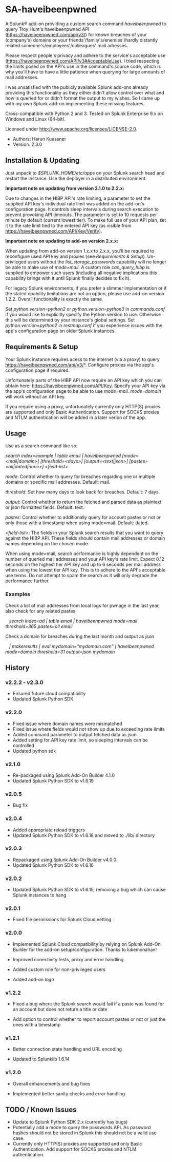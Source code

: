 # SA-haveibeenpwned

A Splunk® add-on providing a custom search command _haveibeenpwned_ to query Troy Hunt's haveibeenpwned API (https://haveibeenpwned.com/api/v3/) for known breaches of your (company's) domains or your friends'/family's/enemies'/hardly distantly related someone's/employees'/colleagues' mail adresses.

Please respect people's privacy and adhere to the service's acceptable use (https://haveibeenpwned.com/API/v3#AcceptableUse). I tried respecting the limits posed on the API's use in the command's source code, which is why you'll have to have a little patience when querying for large amounts of mail addresses.

I was unsatisfied with the publicly available Splunk add-ons already providing this functionality as they either didn't allow control over what and how is queried for or didn't format the output to my wishes. So I came up with my own Splunk add-on implementing these missing features.

Cross-compatible with Python 2 and 3. Tested on Splunk Enterprise 9.x on Windows and Linux (64-bit).

Licensed under http://www.apache.org/licenses/LICENSE-2.0.

* Authors: Harun Kuessner
* Version: 2.3.0


## Installation & Updating

Just unpack to _$SPLUNK_HOME/etc/apps_ on your Splunk search head and restart the instance. Use the deployer in a distributed environment.

**Important note on updating from version 2.1.0 to 2.2.x:** 

Due to changes in the HIBP API's rate limiting, a parameter to set the supplied API key's individual rate limit was added on the add-on's configuration page. It controls sleep intervals during search execution to prevent provoking API timeouts. The parameter is set to 10 requests per minute by default (current lowest tier). To make full use of your API plan, set it to the rate limit tied to the entered API key (as visible from https://haveibeenpwned.com/API/Key/Verify).

**Important note on updating to add-on version 2.x.x:** 

When updating from add-on version 1.x.x to 2.x.x, you'll be required to reconfigure used API key and proxies (see _Requirements & Setup_). Un-privileged users without the _list\_storage\_passwords_ capability will no longer be able to make use of _mode=mail_. A custom role _can\_query\_hibp_ is supplied to empower such users (including all negative implications this capability brings with it until Splunk finally decides to fix it).

For legacy Splunk environments, if you prefer a slimmer implementation or if the stated cpability limitations are not an option, please use add-on version 1.2.2. Overall functionality is exactly the same. 

Set _python.version=python2_ or _python.version=python3_ in _commands.conf_ if you would like to explicitly specify the Python version to use. Otherwise this will be determined by your instance's global settings. Set _python.version=python2_ in _restmap.conf_ if you experience issues with the app's configuration page on older Splunk instances.


## Requirements & Setup

Your Splunk instance requires acess to the internet (via a proxy) to query https://haveibeenpwned.com/api/v3/*. Configure proxies via the app's configuration page if required.

Unfortunately parts of the HIBP API now require an API key which you can obtain here: https://haveibeenpwned.com/API/Key. Specify your API key via the app's configuration page to be able to use _mode=mail_. _mode=domain_ will work without an API key.

If you require using a proxy, unfortunately currently only HTTP(S) proxies are supported and only Basic Authentication. Support for SOCKS proxies and NTLM authentication will be added in a later verion of the app.


## Usage

Use as a search command like so:

_search index=example | table email | haveibeenpwned [mode=<mail|domain>] [threshold=\<days>] [output=<text|json>] [pastes=\<all|dated|none>] \<field-list>_

_mode_: Control whether to query for breaches regarding one or multiple domains or specific mail addresses. Default: mail.

_threshold_: Set how many days to look back for breaches. Default: 7 days.

_output_: Control whether to return the fetched and parsed data as plaintext or json formatted fields. Default: text.

_pastes_: Control whether to additionally query for account pastes or not or only those with a timestamp when using mode=mail. Default: dated.

_\<field-list>_: The fields in your Splunk search results that you want to query against the HIBP API. These fields should contain mail addresses or domain names depending on the chosen mode.

When using mode=mail, search performance is highly dependent on the number of queried mail addresses and your API key's rate limit. Expect 0.12 seconds on the highest tier API key and up to 6 seconds per mail address when using the lowest tier API key. This is to adhere to the API's acceptable use terms. Do not attempt to spam the search as it will only degrade the performance further. 


### Examples

Check a list of mail addresses from local logs for pwnage in the last year, also check for any related pastes

&nbsp;&nbsp;&nbsp;_search index=ad | table email | haveibeenpwned mode=mail threshold=365 pastes=all email_


Check a domain for breaches during the last month and output as json

&nbsp;&nbsp;&nbsp;_| makeresults | eval mydomain="mydomain.com" | haveibeenpwned mode=domain threshold=31 output=json mydomain_


## History

### v2.2.2 - v2.3.0

* Ensured future cloud compatibility
* Updated Splunk Python SDK

### v2.2.0

* Fixed issue where domain names were mismatched
* Fixed issue where fields would not show up due to exceeding rate limits
* Added command parameter to output fetched data as json
* Added setting for API key rate limit, so sleeping intervals can be controlled
* Updated python sdk

### v2.1.0

* Re-packaged using Splunk Add-On Builder 4.1.0
* Updated Splunk Python SDK to v1.6.19

### v2.0.5

* Bug fix

### v2.0.4

* Added appropriate reload triggers
* Updated Splunk Python SDK to v1.6.18 and moved to ./lib/ directory

### v2.0.3

* Repackaged using Splunk Add-On Builder v4.0.0
* Updated Splunk Python SDK to v1.6.16

### v2.0.2

* Updated Splunk Python SDK to v1.6.15, removing a bug which can cause Splunk instances to hang

### v2.0.1

* Fixed file permissions for Splunk Cloud vetting

### v2.0.0

* Implemented Splunk Cloud compatibility by relying on Splunk Add-On Builder for the add-on setup/configuration. Thanks to lukemonahan!

* Improved conectivity tests, proxy and error handling

* Added custom role for non-privileged users

* Added add-on logo

### v1.2.2

* Fixed a bug where the Splunk search would fail if a paste was found for an account but does not return a title or date

* Add option to control whether to report account pastes or not or just the ones with a timestamp

### v1.2.1

* Better connection state handling and URL encoding

* Updated to Splunklib 1.6.14

### v1.2.0

* Overall enhancements and bug fixes

* Implemented better sanity checks and error handling

## TODO / Known Issues

* Update to Splunk Python SDK 2.x (currently has bugs)
* Potentially add a mode to query the passwords API. As password hashes should not be stored in Splunk this should not be a valid use case.
* Currently only HTTP(S) proxies are supported and only Basic Authentication. Add support for SOCKS proxies and NTLM authentication.


